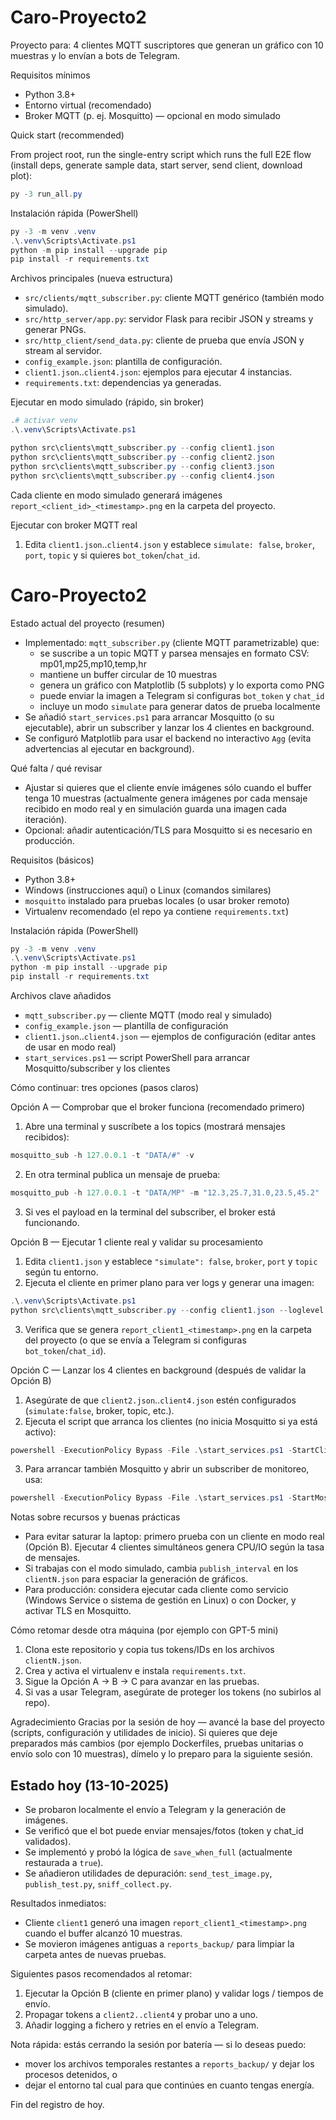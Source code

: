 # Caro-Proyecto2

Proyecto para: 4 clientes MQTT suscriptores que generan un gráfico con 10 muestras y lo envían a bots de Telegram.

Requisitos mínimos
- Python 3.8+
- Entorno virtual (recomendado)
- Broker MQTT (p. ej. Mosquitto) — opcional en modo simulado

Quick start (recommended)

From project root, run the single-entry script which runs the full E2E flow (install deps, generate sample data, start server, send client, download plot):

```powershell
py -3 run_all.py
```

Instalación rápida (PowerShell)
```powershell
py -3 -m venv .venv
.\.venv\Scripts\Activate.ps1
python -m pip install --upgrade pip
pip install -r requirements.txt
```

Archivos principales (nueva estructura)
- `src/clients/mqtt_subscriber.py`: cliente MQTT genérico (también modo simulado).
- `src/http_server/app.py`: servidor Flask para recibir JSON y streams y generar PNGs.
- `src/http_client/send_data.py`: cliente de prueba que envía JSON y stream al servidor.
- `config_example.json`: plantilla de configuración.
- `client1.json`..`client4.json`: ejemplos para ejecutar 4 instancias.
- `requirements.txt`: dependencias ya generadas.

Ejecutar en modo simulado (rápido, sin broker)
```powershell
.# activar venv
.\.venv\Scripts\Activate.ps1

python src\clients\mqtt_subscriber.py --config client1.json
python src\clients\mqtt_subscriber.py --config client2.json
python src\clients\mqtt_subscriber.py --config client3.json
python src\clients\mqtt_subscriber.py --config client4.json
```

Cada cliente en modo simulado generará imágenes `report_<client_id>_<timestamp>.png` en la carpeta del proyecto.

Ejecutar con broker MQTT real
1. Edita `client1.json`..`client4.json` y establece `simulate: false`, `broker`, `port`, `topic` y si quieres `bot_token`/`chat_id`.
# Caro-Proyecto2

Estado actual del proyecto (resumen)
- Implementado: `mqtt_subscriber.py` (cliente MQTT parametrizable) que:
	- se suscribe a un topic MQTT y parsea mensajes en formato CSV: mp01,mp25,mp10,temp,hr
	- mantiene un buffer circular de 10 muestras
	- genera un gráfico con Matplotlib (5 subplots) y lo exporta como PNG
	- puede enviar la imagen a Telegram si configuras `bot_token` y `chat_id`
	- incluye un modo `simulate` para generar datos de prueba localmente
- Se añadió `start_services.ps1` para arrancar Mosquitto (o su ejecutable), abrir un subscriber y lanzar los 4 clientes en background.
- Se configuró Matplotlib para usar el backend no interactivo `Agg` (evita advertencias al ejecutar en background).

Qué falta / qué revisar
- Ajustar si quieres que el cliente envíe imágenes sólo cuando el buffer tenga 10 muestras (actualmente genera imágenes por cada mensaje recibido en modo real y en simulación guarda una imagen cada iteración).
- Opcional: añadir autenticación/TLS para Mosquitto si es necesario en producción.

Requisitos (básicos)
- Python 3.8+
- Windows (instrucciones aquí) o Linux (comandos similares)
- `mosquitto` instalado para pruebas locales (o usar broker remoto)
- Virtualenv recomendado (el repo ya contiene `requirements.txt`)

Instalación rápida (PowerShell)
```powershell
py -3 -m venv .venv
.\.venv\Scripts\Activate.ps1
python -m pip install --upgrade pip
pip install -r requirements.txt
```

Archivos clave añadidos
- `mqtt_subscriber.py` — cliente MQTT (modo real y simulado)
- `config_example.json` — plantilla de configuración
- `client1.json`..`client4.json` — ejemplos de configuración (editar antes de usar en modo real)
- `start_services.ps1` — script PowerShell para arrancar Mosquitto/subscriber y los clientes

Cómo continuar: tres opciones (pasos claros)

Opción A — Comprobar que el broker funciona (recomendado primero)
1. Abre una terminal y suscríbete a los topics (mostrará mensajes recibidos):
```powershell
mosquitto_sub -h 127.0.0.1 -t "DATA/#" -v
```
2. En otra terminal publica un mensaje de prueba:
```powershell
mosquitto_pub -h 127.0.0.1 -t "DATA/MP" -m "12.3,25.7,31.0,23.5,45.2"
```
3. Si ves el payload en la terminal del subscriber, el broker está funcionando.

Opción B — Ejecutar 1 cliente real y validar su procesamiento
1. Edita `client1.json` y establece `"simulate": false`, `broker`, `port` y `topic` según tu entorno.
2. Ejecuta el cliente en primer plano para ver logs y generar una imagen:
```powershell
.\.venv\Scripts\Activate.ps1
python src\clients\mqtt_subscriber.py --config client1.json --loglevel INFO
```
3. Verifica que se genera `report_client1_<timestamp>.png` en la carpeta del proyecto (o que se envía a Telegram si configuras `bot_token`/`chat_id`).

Opción C — Lanzar los 4 clientes en background (después de validar la Opción B)
1. Asegúrate de que `client2.json`..`client4.json` estén configurados (`simulate:false`, broker, topic, etc.).
2. Ejecuta el script que arranca los clientes (no inicia Mosquitto si ya está activo):
```powershell
powershell -ExecutionPolicy Bypass -File .\start_services.ps1 -StartClients
```
3. Para arrancar también Mosquitto y abrir un subscriber de monitoreo, usa:
```powershell
powershell -ExecutionPolicy Bypass -File .\start_services.ps1 -StartMosquitto -OpenSubscriber -StartClients
```

Notas sobre recursos y buenas prácticas
- Para evitar saturar la laptop: primero prueba con un cliente en modo real (Opción B). Ejecutar 4 clientes simultáneos genera CPU/IO según la tasa de mensajes.
- Si trabajas con el modo simulado, cambia `publish_interval` en los `clientN.json` para espaciar la generación de gráficos.
- Para producción: considera ejecutar cada cliente como servicio (Windows Service o sistema de gestión en Linux) o con Docker, y activar TLS en Mosquitto.

Cómo retomar desde otra máquina (por ejemplo con GPT-5 mini)
1. Clona este repositorio y copia tus tokens/IDs en los archivos `clientN.json`.
2. Crea y activa el virtualenv e instala `requirements.txt`.
3. Sigue la Opción A -> B -> C para avanzar en las pruebas.
4. Si vas a usar Telegram, asegúrate de proteger los tokens (no subirlos al repo).

Agradecimiento
Gracias por la sesión de hoy — avancé la base del proyecto (scripts, configuración y utilidades de inicio). Si quieres que deje preparados más cambios (por ejemplo Dockerfiles, pruebas unitarias o envío solo con 10 muestras), dímelo y lo preparo para la siguiente sesión.

Estado hoy (13-10-2025)
----------------------
- Se probaron localmente el envío a Telegram y la generación de imágenes.
- Se verificó que el bot puede enviar mensajes/fotos (token y chat_id validados).
- Se implementó y probó la lógica de `save_when_full` (actualmente restaurada a `true`).
- Se añadieron utilidades de depuración: `send_test_image.py`, `publish_test.py`, `sniff_collect.py`.

Resultados inmediatos:
- Cliente `client1` generó una imagen `report_client1_<timestamp>.png` cuando el buffer alcanzó 10 muestras.
- Se movieron imágenes antiguas a `reports_backup/` para limpiar la carpeta antes de nuevas pruebas.

Siguientes pasos recomendados al retomar:
1. Ejecutar la Opción B (cliente en primer plano) y validar logs / tiempos de envío.
2. Propagar tokens a `client2..client4` y probar uno a uno.
3. Añadir logging a fichero y retries en el envío a Telegram.

Nota rápida: estás cerrando la sesión por batería — si lo deseas puedo:
- mover los archivos temporales restantes a `reports_backup/` y dejar los procesos detenidos, o
- dejar el entorno tal cual para que continúes en cuanto tengas energía.

Fin del registro de hoy.
